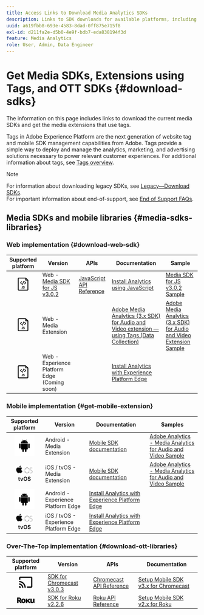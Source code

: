 ```yaml
---
title: Access Links to Download Media Analytics SDKs
description: Links to SDK downloads for available platforms, including Android, iOS, JavaScript, Chromecast, and Roku.
uuid: a619fbb8-693e-4583-8dad-0ff875e715f8
exl-id: d211fa2e-d5b0-4e9f-bdb7-eda838194f3d
feature: Media Analytics
role: User, Admin, Data Engineer
---
```

# Get Media SDKs, Extensions using Tags, and OTT SDKs {#download-sdks}

The information on this page includes links to download the current media SDKs and get the media extensions that use tags.

Tags in Adobe Experience Platform are the next generation of website tag and mobile SDK management capabilities from Adobe. Tags provide a simple way to deploy and manage the analytics, marketing, and advertising solutions necessary to power relevant customer experiences. For additional information about tags, see [Tags overview](https://experienceleague.adobe.com/docs/platform-learn/data-collection/overview.html?lang=en).


>[!NOTE]
>
>For information about downloading legacy SDKs, see [Legacy—Download SDKs](/help/legacy/legacy-download-sdks.md).<br>
>For important information about end-of-support, see [End of Support FAQs](/help/additional-resources/end-of-support-faqs.md).

## Media SDKs and mobile libraries {#media-sdks-libraries}

### Web implementation {#download-web-sdk}

| Supported platform | Version | &nbsp;APIs&nbsp;&nbsp; | &nbsp;Documentation&nbsp; | &nbsp;Sample&nbsp;|
|:---:|---|---|---|---|
| ![JavaScript icon](assets/javascript-icon.png) | Web - [Media SDK for JS v3.0.2](https://github.com/Adobe-Marketing-Cloud/media-sdks/releases/tag/js-v3.0.2) | [JavaScript API Reference](https://adobe-marketing-cloud.github.io/media-sdks/reference/javascript_3x/index.html) | [Install Analytics using JavaScript](/help/implementation/media-sdk/setup/web-implementation.md) | [Media SDK for JS v3.0.2 Sample](https://github.com/Adobe-Marketing-Cloud/media-sdks/tree/master/sdks/js/3.x) |
| ![JavaScript icon](assets/javascript-icon.png) | Web - Media Extension |  |[Adobe Media Analytics (3.x SDK) for Audio and Video extension — using Tags (Data Collection)](https://experienceleague.adobe.com/docs/experience-platform/tags/extensions/adobe/media-analytics-3x/overview.html?lang=en)|[Adobe Media Analytics (3.x SDK) for Audio and Video Extension Sample](https://github.com/Adobe-Marketing-Cloud/media-sdks/tree/master/samples/launch/js/3.x) |
| ![JavaScript icon](assets/javascript-icon.png)  | Web - Experience Platform Edge (Coming soon) |  |[Install Analytics with Experience Platform Edge](/help/implementation/implementation-edge.md) | |

### Mobile implementation {#get-mobile-extension}

| Supported platform | Version | &nbsp;Documentation&nbsp;&nbsp; | &nbsp;Samples&nbsp; |
|:---:|---|---|---|
| ![Android icon](assets/android-icon.png)| Android - Media Extension| [Mobile SDK documentation](https://developer.adobe.com/client-sdks/documentation/adobe-media-analytics/) | [Adobe Analytics - Media Analytics for Audio and Video Sample](https://github.com/Adobe-Marketing-Cloud/media-sdks/tree/master/samples/launch/mobile/android) |
| ![Apple iOS icon](assets/ios-icon.png)<br>**tvOS** | iOS / tvOS - Media Extension | [Mobile SDK documentation](https://developer.adobe.com/client-sdks/documentation/adobe-media-analytics/) | [Adobe Analytics - Media Analytics for Audio and Video Sample](https://github.com/adobe/aepsdk-media-ios/tree/main/TestApp) |
| ![Android icon](assets/android-icon.png)| Android - Experience Platform Edge | [Install Analytics with Experience Platform Edge](/help/implementation/implementation-edge.md) | |
| ![Apple iOS icon](assets/ios-icon.png)<br>**tvOS** | iOS / tvOS - Experience Platform Edge  | [Install Analytics with Experience Platform Edge](/help/implementation/media-sdk/implementation-edge.md) |  |

### Over-The-Top implementation {#download-ott-libraries}

| Supported platform | Version | &nbsp;APIs&nbsp;&nbsp; | &nbsp;Documentation&nbsp; |
|:---:|---|---|---|
| ![Chromecast icon](assets/chromecast-icon.png) | [SDK for Chromecast v3.0.3](https://github.com/Adobe-Marketing-Cloud/media-sdks/releases/tag/chromecast-v3.0.3) | [Chromecast API Reference](https://adobe-marketing-cloud.github.io/media-sdks/reference/chromecast/) | [Setup Mobile SDK v3.x for Chromecast](/help/implementation/media-sdk/setup/set-up-chromecast.md) |
| ![Roku icon](assets/roku-icon.png) | [SDK for Roku v2.2.6](https://github.com/Adobe-Marketing-Cloud/media-sdks/releases/tag/roku-v2.2.6) | [Roku API Reference](/help/implementation/media-sdk/setup/set-up-roku.md) | [Setup Mobile SDK v2.x for Roku](/help/implementation/media-sdk/setup/set-up-roku.md) |
